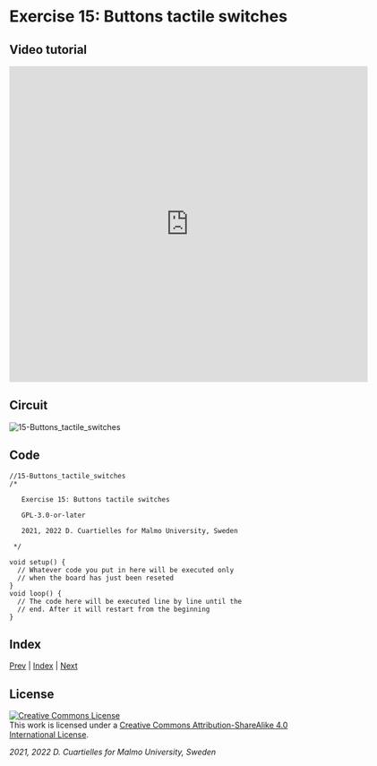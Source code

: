# Exercise 15: Buttons tactile switches
## Video tutorial

<iframe src="https://player.vimeo.com/video/527290564?h=2a7b2e5b39" width="640" height="564" frameborder="0" allow="autoplay; fullscreen" allowfullscreen></iframe>

## Circuit

![15-Buttons_tactile_switches]()

## Code

```c_cpp
//15-Buttons_tactile_switches
/*

   Exercise 15: Buttons tactile switches

   GPL-3.0-or-later

   2021, 2022 D. Cuartielles for Malmo University, Sweden

 */

void setup() {
  // Whatever code you put in here will be executed only 
  // when the board has just been reseted
}
void loop() {
  // The code here will be executed line by line until the 
  // end. After it will restart from the beginning
}
```

## Index

[Prev](../14-What_are_components/14-What_are_components.md) |  [Index](../course_index.md) |  [Next](../16-Buttons_library/16-Buttons_library.md)

## License

<a rel="license" href="http://creativecommons.org/licenses/by-sa/4.0/"><img alt="Creative Commons License" style="border-width:0" src="https://i.creativecommons.org/l/by-sa/4.0/80x15.png" /></a><br />This work is licensed under a <a rel="license" href="http://creativecommons.org/licenses/by-sa/4.0/">Creative Commons Attribution-ShareAlike 4.0 International License</a>.

*2021, 2022 D. Cuartielles for Malmo University, Sweden*
